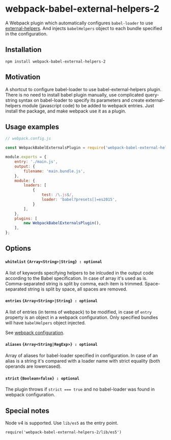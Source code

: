 # webpack-babel-external-helpers-2
A Webpack plugin which automatically configures `babel-loader` to use [external-helpers](https://babeljs.io/docs/plugins/external-helpers/). And injects `babelHelpers` object to each bundle specified in the configuration.

## Installation
`npm install webpack-babel-external-helpers-2`

## Motivation
A shortcut to configure babel-loader to use babel-external-helpers plugin. There is no need to install babel plugin manually, use complicated query-string syntax on babel-loader to specify its parameters and create external-helpers module (javascript code) to be added to webpack entries. Just install the package, and make webpack use it as a plugin.

## Usage examples
```javascript
// webpack.config.js

const WebpackBabelExternalsPlugin = require('webpack-babel-external-helpers-2');

module.exports = {
    entry: './main.js',
    output: {
        filename: 'main.bundle.js',
    },
    module: {
        loaders: [
            {
                test: /\.js$/,
                loader: 'babel?presets[]=es2015',
            }
        ],
    },
    plugins: [
        new WebpackBabelExternalsPlugin(),
    ],
};
```

## Options

#### `whitelist` `{Array<String>|String} : optional`
A list of keywords specifying helpers to be inlcuded in the output code according to the Babel specification. 
In case of array it's used as is. Comma-separated string is split by comma, each item is trimmed. Space-separated string is split by space, all spaces are removed.

#### `entries` `{Array<String>|String} : optional`
A list of entries (in terms of webpack) to be modified, in case of `entry` property is an object in a webpack configuration. Only specified bundles will have `babelHelpers` object injected. 

See [webpack configuration](https://webpack.github.io/docs/configuration.html#entry).

#### `aliases` `{Array<String|RegExp>} : optional`
Array of aliases for babel-loader specified in configuration. In case of an alias is a string it's compared with a loader name with strict equality (both operands are lowercased).

#### `strict` `{Boolean=false} : optional`
The plugin throws if `strict === true` and no babel-loader was found in webpack configuration.

## Special notes

Node v4 is supported. Use `lib/es5` as the entry point.

`require('webpack-babel-external-helpers-2/lib/es5')`
